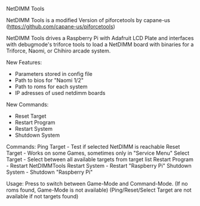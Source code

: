 NetDIMM Tools

NetDIMM Tools is a modified Version of piforcetools by capane-us (https://github.com/capane-us/piforcetools)

NetDIMM Tools drives a Raspberry Pi with Adafruit LCD Plate and interfaces with debugmode's triforce tools to load a NetDIMM board with binaries for a Triforce, Naomi, or Chihiro arcade system.

New Features:
- Parameters stored in config file
- Path to bios for "Naomi 1/2"
- Path to roms for each system
- IP adresses of used netdimm boards

New Commands:
- Reset Target
- Restart Program
- Restart System
- Shutdown System

Commands:
Ping Target - Test if selected NetDIMM is reachable
Reset Target - Works on some Games, sometimes only in "Service Menu"
Select Target - Select between all available targets from target list
Restart Program - Restart NetDIMMTools
Restart System - Restart "Raspberry Pi"
Shutdown System - Shutdown "Raspberry Pi"

Usage:
Press <Cursor left><Cursor right> to switch between Game-Mode and Command-Mode.
(If no roms found, Game-Mode is not available)
(Ping/Reset/Select Target are not available if not targets found)
